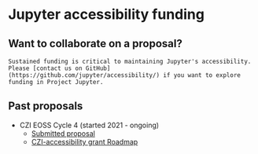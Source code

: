 # Jupyter accessibility funding

## Want to collaborate on a proposal?

```{note}
Sustained funding is critical to maintaining Jupyter's accessibility. 
Please [contact us on GitHub](https://github.com/jupyter/accessibility/) if you want to explore funding in Project Jupyter.
```

## Past proposals

- CZI EOSS Cycle 4 (started 2021 - ongoing)
  - [Submitted proposal](https://github.com/jupyter/accessibility/blob/1e048c086782cb10848292c4befbe09019853f96/docs/funding/Inclusive_and_Accessible_Scientific_Computing_in_Jupyter_Ecosystem_SUBMITTED_PROPOSAL.pdf)
  - [CZI-accessibility grant Roadmap](./czi-grant-roadmap.md)
